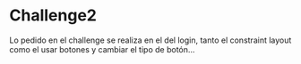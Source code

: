 # Challenge2

Lo pedido en el challenge se realiza en el del login, tanto el constraint layout como el usar botones y cambiar el tipo de botón...
